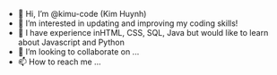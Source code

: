 - 👋 Hi, I’m @kimu-code (Kim Huynh)
- 👀 I’m interested in updating and improving my coding skills!
- 🌱 I have experience inHTML, CSS, SQL, Java but would like to learn about Javascript and Python
- 💞️ I’m looking to collaborate on ...
- 📫 How to reach me ...

<!---
kimu-code/kimu-code is a ✨ special ✨ repository because its `README.md` (this file) appears on your GitHub profile.
You can click the Preview link to take a look at your changes.
--->

